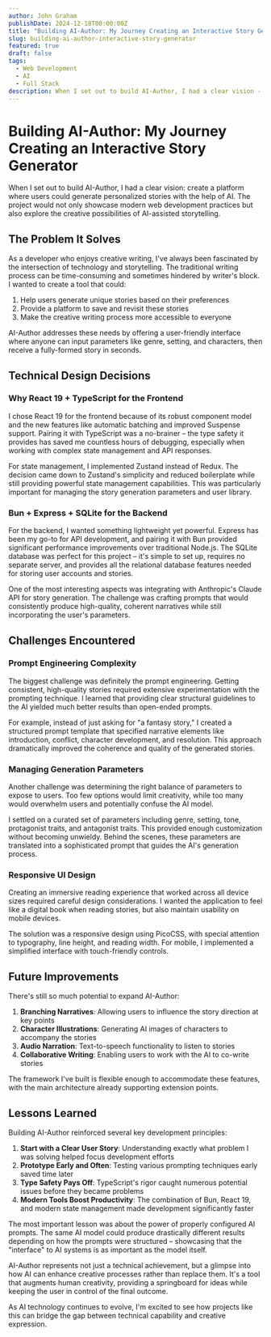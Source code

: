 ```yaml
---
author: John Graham
publishDate: 2024-12-18T00:00:00Z
title: "Building AI-Author: My Journey Creating an Interactive Story Generator"
slug: building-ai-author-interactive-story-generator
featured: true
draft: false
tags:
  - Web Development
  - AI
  - Full Stack
description: When I set out to build AI-Author, I had a clear vision - create a platform where users could generate personalized stories with the help of AI.
---
```


# Building AI-Author: My Journey Creating an Interactive Story Generator

When I set out to build AI-Author, I had a clear vision: create a platform where users could generate personalized stories with the help of AI. The project would not only showcase modern web development practices but also explore the creative possibilities of AI-assisted storytelling.

## The Problem It Solves

As a developer who enjoys creative writing, I've always been fascinated by the intersection of technology and storytelling. The traditional writing process can be time-consuming and sometimes hindered by writer's block. I wanted to create a tool that could:

1. Help users generate unique stories based on their preferences
2. Provide a platform to save and revisit these stories
3. Make the creative writing process more accessible to everyone

AI-Author addresses these needs by offering a user-friendly interface where anyone can input parameters like genre, setting, and characters, then receive a fully-formed story in seconds.

## Technical Design Decisions

### Why React 19 + TypeScript for the Frontend

I chose React 19 for the frontend because of its robust component model and the new features like automatic batching and improved Suspense support. Pairing it with TypeScript was a no-brainer – the type safety it provides has saved me countless hours of debugging, especially when working with complex state management and API responses.

For state management, I implemented Zustand instead of Redux. The decision came down to Zustand's simplicity and reduced boilerplate while still providing powerful state management capabilities. This was particularly important for managing the story generation parameters and user library.

### Bun + Express + SQLite for the Backend

For the backend, I wanted something lightweight yet powerful. Express has been my go-to for API development, and pairing it with Bun provided significant performance improvements over traditional Node.js. The SQLite database was perfect for this project – it's simple to set up, requires no separate server, and provides all the relational database features needed for storing user accounts and stories.

One of the most interesting aspects was integrating with Anthropic's Claude API for story generation. The challenge was crafting prompts that would consistently produce high-quality, coherent narratives while still incorporating the user's parameters.

## Challenges Encountered

### Prompt Engineering Complexity

The biggest challenge was definitely the prompt engineering. Getting consistent, high-quality stories required extensive experimentation with the prompting technique. I learned that providing clear structural guidelines to the AI yielded much better results than open-ended prompts.

For example, instead of just asking for "a fantasy story," I created a structured prompt template that specified narrative elements like introduction, conflict, character development, and resolution. This approach dramatically improved the coherence and quality of the generated stories.

### Managing Generation Parameters

Another challenge was determining the right balance of parameters to expose to users. Too few options would limit creativity, while too many would overwhelm users and potentially confuse the AI model.

I settled on a curated set of parameters including genre, setting, tone, protagonist traits, and antagonist traits. This provided enough customization without becoming unwieldy. Behind the scenes, these parameters are translated into a sophisticated prompt that guides the AI's generation process.

### Responsive UI Design

Creating an immersive reading experience that worked across all device sizes required careful design considerations. I wanted the application to feel like a digital book when reading stories, but also maintain usability on mobile devices.

The solution was a responsive design using PicoCSS, with special attention to typography, line height, and reading width. For mobile, I implemented a simplified interface with touch-friendly controls.

## Future Improvements

There's still so much potential to expand AI-Author:

1. **Branching Narratives**: Allowing users to influence the story direction at key points
2. **Character Illustrations**: Generating AI images of characters to accompany the stories
3. **Audio Narration**: Text-to-speech functionality to listen to stories
4. **Collaborative Writing**: Enabling users to work with the AI to co-write stories

The framework I've built is flexible enough to accommodate these features, with the main architecture already supporting extension points.

## Lessons Learned

Building AI-Author reinforced several key development principles:

1. **Start with a Clear User Story**: Understanding exactly what problem I was solving helped focus development efforts
2. **Prototype Early and Often**: Testing various prompting techniques early saved time later
3. **Type Safety Pays Off**: TypeScript's rigor caught numerous potential issues before they became problems
4. **Modern Tools Boost Productivity**: The combination of Bun, React 19, and modern state management made development significantly faster

The most important lesson was about the power of properly configured AI prompts. The same AI model could produce drastically different results depending on how the prompts were structured – showcasing that the "interface" to AI systems is as important as the model itself.

AI-Author represents not just a technical achievement, but a glimpse into how AI can enhance creative processes rather than replace them. It's a tool that augments human creativity, providing a springboard for ideas while keeping the user in control of the final outcome.

As AI technology continues to evolve, I'm excited to see how projects like this can bridge the gap between technical capability and creative expression.